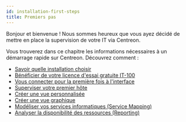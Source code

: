 ```yaml
---
id: installation-first-steps
title: Premiers pas
---
```


Bonjour et bienvenue ! Nous sommes heureux que vous ayez décidé de mettre en place la
supervision de votre IT via Centreon.

Vous trouverez dans ce chapitre les informations nécessaires à un démarrage rapide sur Centreon. Découvrez comment :

* [Savoir quelle installation choisir](which-install.html)
* [Bénéficier de votre licence d'essai gratuite IT-100](IT100.html)
* [Vous connecter pour la première fois à l'interface](interface.html)
* [Superviser votre premier hôte](first-supervision.html)
* [Créer une vue personnalisée](create-custom-view.html)
* [Créer une vue graphique](create-graphical-view.html)
* [Modéliser vos services informatiques (Service Mapping)](model-it-services.html)
* [Analyser la disponibilité des ressources (Reporting)](analyze-resources-availability.html)
